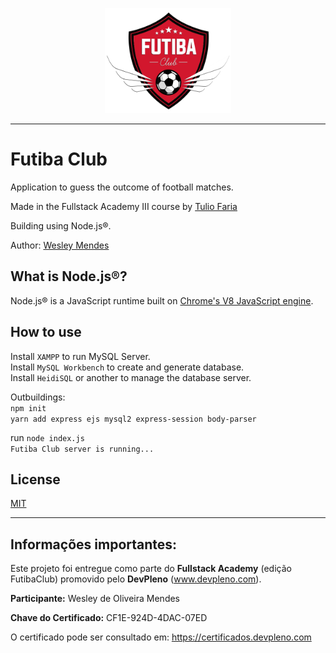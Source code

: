 <p align="center">
   <a href="https://github.com/WesGtoX/futiba-club">
     <img src="public\img-futiba-club\logo2.png" alt="Futiba Club" title="Futiba Club" height="168">
   </a>
</p>

-----------------

# Futiba Club

Application to guess the outcome of football matches.

Made in the Fullstack Academy III course by [Tulio Faria](https://github.com/tuliofaria)

Building using Node.js®.

Author: [Wesley Mendes](https://github.com/WesGtoX)

## What is Node.js®? ##

Node.js® is a JavaScript runtime built on [Chrome's V8 JavaScript engine](https://developers.google.com/v8/).

## How to use ##

Install ```XAMPP``` to run MySQL Server.  
Install ```MySQL Workbench``` to create and generate database.  
Install ```HeidiSQL``` or another to manage the database server.  

Outbuildings:  
```npm init```  
```yarn add express ejs mysql2 express-session body-parser```  

run ```node index.js```  
```Futiba Club server is running...```  

## License ##

[MIT](LICENSE)

-----------------

## Informações importantes:

Este projeto foi entregue como parte do **Fullstack Academy** (edição FutibaClub) promovido pelo **DevPleno** (www.devpleno.com).

**Participante:** Wesley de Oliveira Mendes

**Chave do Certificado:** CF1E-924D-4DAC-07ED

O certificado pode ser consultado em: https://certificados.devpleno.com